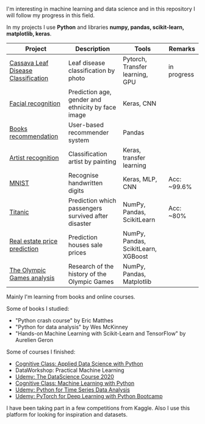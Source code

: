 I'm interesting in machine learning and data science and in this repository I will follow my progress in this field. <br>

In my projects I use **Python** and libraries **numpy, pandas, scikit-learn, matplotlib, keras**. <br>

| Project | Description | Tools | Remarks |
| --- | --- | --- | --- |
| [ Cassava Leaf Disease Classification ](https://github.com/marekts/Projects/blob/master/CassavaLeafDisease/cassava-leaf-disease.ipynb) | Leaf disease classification by photo  | Pytorch, Transfer learning, GPU | in progress |
| [ Facial recognition ](https://github.com/marekts/Projects/tree/master/Face%20recognition) | Prediction age, gender and ethnicity by face image| Keras, CNN |  |
| [ Books recommendation ](https://github.com/marekts/Projects/blob/master/Books%20recommendation/User-based.ipynb) | User-based recommender system | Pandas | | 
| [ Artist recognition ](https://github.com/marekts/Projects/tree/master/Arts) | Classification artist by painting | Keras, transfer learning | | 
| [ MNIST ](https://github.com/marekts/Projects/tree/master/MNIST) | Recognise handwritten digits | Keras, MLP, CNN | Acc: ~99.6%|
| [ Titanic ](https://github.com/marekts/Projects/tree/master/Titanic) | Prediction which passengers survived after disaster | NumPy, Pandas, ScikitLearn | Acc: ~80% |
| [ Real estate price prediction ](https://github.com/marekts/Projects/tree/master/Real%20estate%20price%20prediction) | Prediction houses sale prices | NumPy, Pandas, ScikitLearn, XGBoost |  |
| [ The Olympic Games analysis ](https://github.com/marekts/Projects/tree/master/The%20Olympic%20Games%20analysis) | Research of the history of the Olympic Games | NumPy, Pandas, Matplotlib | | 


Mainly I'm learning from books and online courses.

Some of books I studied:
  - "Python crash course" by Eric Matthes 
  - "Python for data analysis" by Wes McKinney 
  - "Hands-on Machine Learning with Scikit-Learn and TensorFlow" by Aurelien Geron

Some of courses I finished:
  - [Cognitive Class: Applied Data Science with Python](https://www.youracclaim.com/badges/102f184c-22f1-4381-98a0-5123658023d8/linked_in_profile)
  - DataWorkshop: Practical Machine Learning
  - [Udemy: The DataScience Course 2020](https://www.udemy.com/certificate/UC-480c5011-7a7a-4f45-b1cd-d7359928c934/) 
  - [Cognitive Class: Machine Learning with Python](https://courses.cognitiveclass.ai/certificates/c44b1581dde04f88b3bcf70480467a42)
  - [Udemy: Python for Time Series Data Analysis](https://www.udemy.com/certificate/UC-ef1174e8-6e17-4d2a-a9be-1861e2d2871d/)
  - [Udemy: PyTorch for Deep Learning with Python Bootcamp](https://www.udemy.com/certificate/UC-f030c460-be31-4bc2-bd34-cc8d5a8a64f7/)

I have been taking part in a few competitions from Kaggle. Also I use this platform for looking for inspiration and datasets.  

